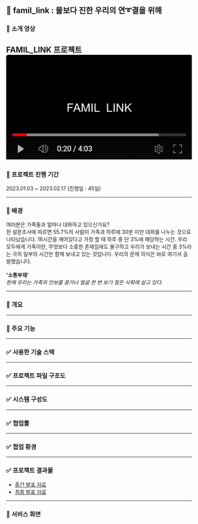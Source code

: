 ## 💌 famil_link : 물보다 진한 우리의 연➰결을 위해

### 🎦 소개 영상 

FAMIL_LINK 프로젝트
[![Video Label](img/01.png)](https://youtu.be/d2Xw3gKlAFk)
---

### 🎦 프로젝트 진행 기간

2023.01.03 ~ 2023.02.17 (진행일 : 45일)

---

### 🎦 배경



여러분은 가족들과 얼마나 대화하고 있으신가요? <br/>
한 설문조사에 따르면 55.7%의 사람이 가족과 하루에 30분 미만 대화를 나누는 것으로 나타났습니다. 16시간을 깨어있다고 가정 할 때 하루 중 단 3%에 해당하는 시간. 우리 모두에게 가족이란, 무엇보다 소중한 존재임에도 불구하고 우리가 보내는 시간 중 3%라는 극히 일부의 시간만 함께 보내고 있는 것입니다. 우리의 문제 의식은 바로 여기서 출발했습니다. <br>
<br>
__'소통부재'__<br/>
_현재 우리는 가족의 안보를 묻거나 얼굴 한 번 보기 힘든 사회에 살고 있다._


---

### 🎦 개요






---

### 🎦 주요 기능
---

### ✅ 사용한 기술 스택
---


### ✅ 프로젝트 파일 구조도
---


### ✅ 시스템 구성도
---


### ✅ 협업툴
---


### ✅ 협업 환경
---


### ✅ 프로젝트 결과물
- [중간 발표 자료](https://github.com/choidahye99/javachip-famillink/tree/main/Present/%EA%B8%B0%ED%9A%8D%20%EC%A4%91%EA%B0%84%20%EB%B0%9C%ED%91%9C)
- [최종 발표 자료](https://github.com/choidahye99/javachip-famillink/blob/main/Present/%EC%B5%9C%EC%A2%85%20%EB%B0%9C%ED%91%9C/%EC%84%9C%EC%9A%B8_2%EB%B0%98_A208_%EB%B0%9C%ED%91%9C%EC%9E%90%EB%A3%8C.pdf)
---


### 💌 서비스 화면

